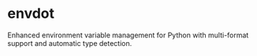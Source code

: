 # envdot
Enhanced environment variable management for Python with multi-format support and automatic type detection.
